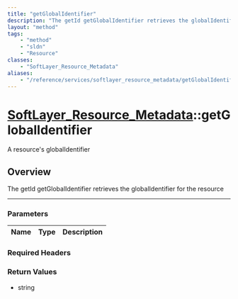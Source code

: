 ```yaml
---
title: "getGlobalIdentifier"
description: "The getId getGlobalIdentifier retrieves the globalIdentifier for the resource"
layout: "method"
tags:
    - "method"
    - "sldn"
    - "Resource"
classes:
    - "SoftLayer_Resource_Metadata"
aliases:
    - "/reference/services/softlayer_resource_metadata/getGlobalIdentifier"
---
```

# [SoftLayer_Resource_Metadata](/reference/services/SoftLayer_Resource_Metadata)::getGlobalIdentifier


A resource's globalIdentifier


## Overview 
The getId getGlobalIdentifier retrieves the globalIdentifier for the resource

-----

### Parameters 
|Name | Type | Description |
| --- | --- | --- |


### Required Headers


### Return Values
* string




